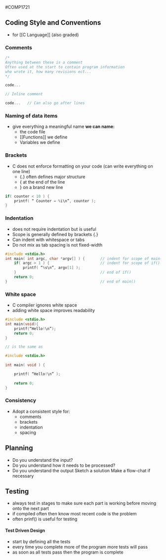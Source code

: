 #COMP1721
## Coding Style and Conventions
- for [[C Language]]
(also graded)

### Comments
```c
/*
Anything between these is a comment
Often used at the start to contain program information
who wrote it, how many revisions ect...
*/

code...

// Inline comment

code...   // Can also go after lines
```

### Naming of data items
- give everything a meaningful name
	**we can name:**
	- the code file
	- [[Functions]] we define
	- Variables we define

### Brackets
- C does not enforce formatting on your code (can write everything on one line)
	- {.} often defines major structure
	- { at the end of the line
	- } on a brand new line
```c
if( counter < 10 ) {
	printf( “ Counter = %i\n”, counter );
}
```

### Indentation
- does not require indentation but is useful
- Scope is generally defined by brackets {.}
- Can indent with whitespace or tabs
- Do not mix as tab spacing is not fixed-width
```c
#include <stdio.h>
int main( int argc, char *argv[] ) {       // indent for scope of main()
	if( argc > 1 ) {                       // indent for scope of if()
		printf( “%s\n”, argv[1] );
	}                                      // end of if()
	return 0;
}                                          // end of main()
```

### White space
- C compiler ignores white space
- adding white space improves readability
```c
#include <stdio.h>
int main(void){
	printf(“Hello!\n”);
	return 0;
}

// is the same as

#include <stdio.h>
  
int main( void ) {

	printf( “Hello!\n” );
	
	return 0;
}	
```

### Consistency
- Adopt a consistent style for:
	- comments
	- brackets
	- indentation
	- spacing

## Planning
- Do you understand the input?
- Do you understand how it needs to be processed?
- Do you understand the output
	Sketch a solution
	Make a flow-chat if necessary

## Testing
- always test in stages to make sure each part is working before moving onto the next part
- if compiled often then know most recent code is the problem
- often prinf() is useful for testing

#### Test Driven Design
- start by defining all the tests 
- every time you complete more of the program more tests will pass
- as soon as all tests pass then the program is complete